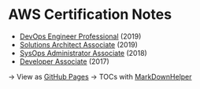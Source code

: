 # AWS Certification Notes

* [DevOps Engineer Professional](devops-engineer-professional.md) (2019)
* [Solutions Architect Associate](solutions-architect-associate.md) (2019)
* [SysOps Administrator Associate](sysops-administrator-associate.md) (2018)
* [Developer Associate](developer-associate.md) (2017)

-> View as [GitHub Pages](https://jangroth.github.io/aws-certification-notes/)
-> TOCs with [MarkDownHelper](https://github.com/jangroth/markdownhelper) 
